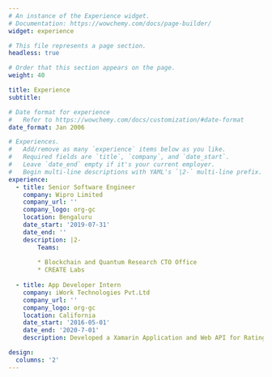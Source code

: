 ```yaml
---
# An instance of the Experience widget.
# Documentation: https://wowchemy.com/docs/page-builder/
widget: experience

# This file represents a page section.
headless: true

# Order that this section appears on the page.
weight: 40

title: Experience
subtitle:

# Date format for experience
#   Refer to https://wowchemy.com/docs/customization/#date-format
date_format: Jan 2006

# Experiences.
#   Add/remove as many `experience` items below as you like.
#   Required fields are `title`, `company`, and `date_start`.
#   Leave `date_end` empty if it's your current employer.
#   Begin multi-line descriptions with YAML's `|2-` multi-line prefix.
experience:
  - title: Senior Software Engineer
    company: Wipro Limited
    company_url: ''
    company_logo: org-gc
    location: Bengaluru
    date_start: '2019-07-31'
    date_end: ''
    description: |2-
        Teams:
        
        * Blockchain and Quantum Research CTO Office
        * CREATE Labs
        
  - title: App Developer Intern
    company: iWork Technologies Pvt.Ltd
    company_url: ''
    company_logo: org-gc
    location: California
    date_start: '2016-05-01'
    date_end: '2020-7-01'
    description: Developed a Xamarin Application and Web API for Rating Drivers as a parameter for consideration during Insurance Claims.

design:
  columns: '2'
---
```

